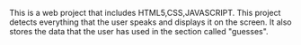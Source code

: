 This is a web project that includes HTML5,CSS,JAVASCRIPT.
This project detects everything that the user speaks and displays it on the screen.
It also stores the data that the user has used in the section called "guesses".

